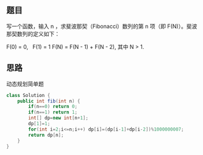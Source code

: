 ## 题目
写一个函数，输入 n ，求斐波那契（Fibonacci）数列的第 n 项（即 F(N)）。斐波那契数列的定义如下：

F(0) = 0,   F(1) = 1
F(N) = F(N - 1) + F(N - 2), 其中 N > 1.

## 思路
动态规划简单题
```java
class Solution {
    public int fib(int n) {
        if(n==0) return 0;
        if(n==1) return 1;
        int[] dp=new int[n+1];
        dp[1]=1;
        for(int i=2;i<=n;i++) dp[i]=(dp[i-1]+dp[i-2])%1000000007;
        return dp[n];
    }
}
```
